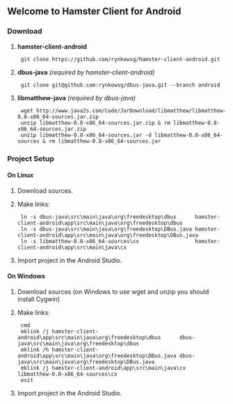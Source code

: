 ## Welcome to Hamster Client for Android ##


### Download ###

1. **hamster-client-android**

		git clone https://github.com/rynkowsg/hamster-client-android.git

2. **dbus-java** *(required by hamster-client-android)*

		git clone git@github.com:rynkowsg/dbus-java.git --branch android

3. **libmatthew-java** *(required by dbus-java)*

		wget http://www.java2s.com/Code/JarDownload/libmatthew/libmatthew-0.8-x86_64-sources.jar.zip
		unzip libmatthew-0.8-x86_64-sources.jar.zip & rm libmatthew-0.8-x86_64-sources.jar.zip
		unzip libmatthew-0.8-x86_64-sources.jar -d libmatthew-0.8-x86_64-sources & rm libmatthew-0.8-x86_64-sources.jar

### Project Setup ###

#### On Linux ####
1. Download sources.
2. Make links:
		
		ln -s dbus-java\src\main\java\org\freedesktop\dbus      hamster-client-android\app\src\main\java\org\freedesktop\dbus      
		ln -s dbus-java\src\main\java\org\freedesktop\DBus.java hamster-client-android\app\src\main\java\org\freedesktop\DBus.java
		ln -s libmatthew-0.8-x86_64-sources\cx                  hamster-client-android\app\src\main\java\cx


3. Import project in the Android Studio.



#### On Windows ####
1. Download sources (on Windows to use wget and unzip you should install Cygwin)

2. Make links:

		cmd
		mklink /j hamster-client-android\app\src\main\java\org\freedesktop\dbus      dbus-java\src\main\java\org\freedesktop\dbus
		mklink /h hamster-client-android\app\src\main\java\org\freedesktop\DBus.java dbus-java\src\main\java\org\freedesktop\DBus.java
		mklink /j hamster-client-android\app\src\main\java\cx                        libmatthew-0.8-x86_64-sources\cx
		exit

3. Import project in the Android Studio.


